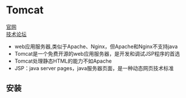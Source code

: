 # Tomcat
   [官网](http://tomcat.apache.org)  
   [技术论坛](http://iyunv.com/forum-61-1.html)
   + web应用服务器,类似于Apache、Nginx，但Apache和Nginx不支持java
   + Tomcat是一个免费开源的web应用服务器，是开发和调试JSP程序的首选
   + Tomcat处理静态HTML的能力不如Apache
   + JSP：java server pages，java服务器页面，是一种动态网页技术标准
## 安装